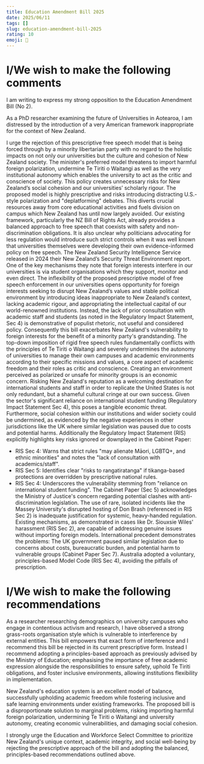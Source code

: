 ```yaml
---
title: Education Amendment Bill 2025
date: 2025/06/11
tags: []
slug: education-amendment-bill-2025
rating: 10
emoji: 📜
---
```


# I/We wish to make the following comments
I am writing to express my strong opposition to the Education Amendment Bill (No 2). 

As a PhD researcher examining the future of Universities in Aotearoa, I am distressed by the introduction of a very American framework inappropriate for the context of New Zealand.

I urge the rejection of this prescriptive free speech model that is being forced through by a minority libertarian party with no regard to the holistic impacts on not only our universities but the culture and cohesion of New Zealand society. The minister's preferred model threatens to import harmful foreign polarization, undermine Te Tiriti o Waitangi as well as the very institutional autonomy which enables the university to act as the critic and conscience of society. This policy creates unnecessary risks for New Zealand’s social cohesion and our universities’ scholarly rigour.
The proposed model is highly prescriptive and risks introducing distracting U.S.-style polarization and "deplatforming" debates. This diverts crucial resources away from core educational activities and fuels division on campus which New Zealand has until now largely avoided. Our existing framework, particularly the NZ Bill of Rights Act, already provides a balanced approach to free speech that coexists with safety and non-discrimination obligations. It is also unclear why politicians advocating for less regulation would introduce such strict controls when it was well known that universities themselves were developing their own evidence-informed policy on free speech.
The New Zealand Security Intelligence Service released in 2024 their New Zealand’s Security Threat Environment report. One of the key mechanisms they note that foreign interests interfere in our universities is via student organisations which they support, monitor and even direct. The inflexibility of the proposed prescriptive model of free speech enforcement in our universities opens opportunity for foreign interests seeking to disrupt New Zealand’s values and stable political environment by introducing ideas inappropriate to New Zealand’s context, lacking academic rigour, and appropriating the intellectual capital of our world-renowned institutions. Instead, the lack of prior consultation with academic staff and students (as noted in the Regulatory Impact Statement, Sec 4) is demonstrative of populist rhetoric, not useful and considered policy. Consequently this bill exacerbates New Zealand's vulnerability to foreign interests for the benefit of a minority party's grandstanding.
The top-down imposition of rigid free speech rules fundamentally conflicts with the principles of Te Tiriti o Waitangi and severely undermines the autonomy of universities to manage their own campuses and academic environments according to their specific missions and values, a core aspect of academic freedom and their roles as critic and conscience.
Creating an environment perceived as polarized or unsafe for minority groups is an economic concern. Risking New Zealand's reputation as a welcoming destination for international students and staff in order to replicate the United States is not only redundant, but a shameful cultural cringe at our own success. Given the sector's significant reliance on international student funding (Regulatory Impact Statement  Sec 4), this poses a tangible economic threat. Furthermore, social cohesion within our institutions and wider society could be undermined, as evidenced by the negative experiences in other jurisdictions like the UK where similar legislation was paused due to costs and potential harms.
Additionally the Regulatory Impact Statement (RIS) explicitly highlights key risks ignored or downplayed in the Cabinet Paper:
* RIS Sec 4: Warns that strict rules "may alienate Māori, LGBTQ+, and ethnic minorities" and notes the "lack of consultation with academics/staff".
* RIS Sec 5: Identifies clear "risks to rangatiratanga" if tikanga-based protections are overridden by prescriptive national rules.
* RIS Sec 4: Underscores the vulnerability stemming from "reliance on international student funding".
The Cabinet Paper (Sec 5) acknowledges the Ministry of Justice's concern regarding potential clashes with anti-discrimination legislation.
The use of rare, isolated incidents like the Massey University's disrupted hosting of Don Brash (referenced in RIS Sec 2) is inadequate justification for systemic, heavy-handed regulation. Existing mechanisms, as demonstrated in cases like Dr. Siouxsie Wiles' harassment (RIS Sec 2), are capable of addressing genuine issues without importing foreign models.
International precedent demonstrates the problems: The UK government paused similar legislation due to concerns about costs, bureaucratic burden, and potential harm to vulnerable groups (Cabinet Paper Sec 7). Australia adopted a voluntary, principles-based Model Code (RIS Sec 4), avoiding the pitfalls of prescription.


# I/We wish to make the following recommendations
As a researcher researching demographics on university campuses who engage in contentious activism and research, I have observed a strong grass-roots organisation style which is vulnerable to interference by external entities. This bill empowers that exact form of interference and I recommend this bill be rejected in its current prescriptive form. Instead I recommend adopting a principles-based approach as previously advised by the Ministry of Education; emphasising the importance of free academic expression alongside the responsibilities to ensure safety, uphold Te Tiriti obligations, and foster inclusive environments, allowing institutions flexibility in implementation.

New Zealand's education system is an excellent model of balance, successfully upholding academic freedom while fostering inclusive and safe learning environments under existing frameworks. The proposed bill is a disproportionate solution to marginal problems, risking importing harmful foreign polarization, undermining Te Tiriti o Waitangi and university autonomy, creating economic vulnerabilities, and damaging social cohesion.

I strongly urge the Education and Workforce Select Committee to prioritize New Zealand's unique context, academic integrity, and social well-being by rejecting the prescriptive approach of the bill and adopting the balanced, principles-based recommendations outlined above.
 
